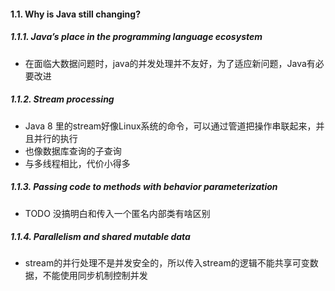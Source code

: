 #### 1.1. Why is Java still changing?
##### 1.1.1. Java’s place in the programming language ecosystem
* 在面临大数据问题时，java的并发处理并不友好，为了适应新问题，Java有必要改进

##### 1.1.2. Stream processing
* Java 8 里的stream好像Linux系统的命令，可以通过管道把操作串联起来，并且并行的执行
* 也像数据库查询的子查询
* 与多线程相比，代价小得多

##### 1.1.3. Passing code to methods with behavior parameterization
* TODO 没搞明白和传入一个匿名内部类有啥区别

##### 1.1.4. Parallelism and shared mutable data
* stream的并行处理不是并发安全的，所以传入stream的逻辑不能共享可变数据，不能使用同步机制控制并发